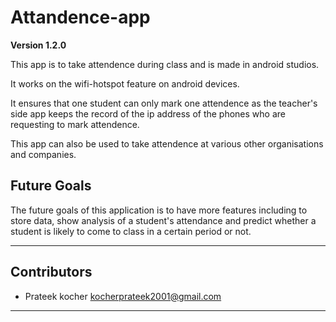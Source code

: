 # Attandence-app

**Version 1.2.0**

This app is to take attendence during class and is made in android studios.

It works on the wifi-hotspot feature on android devices.

It ensures that one student can only mark one attendence as the teacher's side app keeps the record of the ip address of the phones who are requesting to mark attendence.

This app can also be used to take attendence at various other organisations and companies.
 
Future Goals
--
The future goals of this application is to have more features including to store data, show analysis of a student's attendance and predict whether a student is likely to come to class in a certain period or not.

 ---
 ## Contributors
 
 - Prateek kocher
 <kocherprateek2001@gmail.com>
 ---
